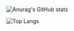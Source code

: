 ![Anurag's GitHub stats](https://github-readme-stats.vercel.app/api?username=Ant1816&theme=ambient_gradient&count_private=true)

![Top Langs](https://github-readme-stats.vercel.app/api/top-langs/?username=Ant1816&layout=compact&theme=ambient_gradient)
